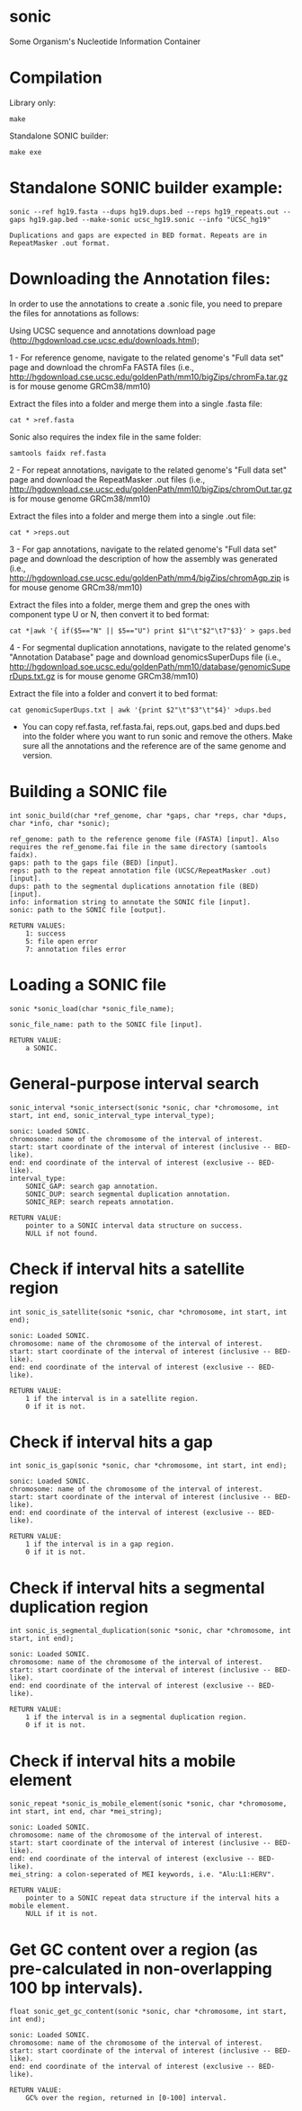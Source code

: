 # sonic
Some Organism's Nucleotide Information Container

# Compilation

Library only:

	make
       
Standalone SONIC builder:

	make exe
	
# Standalone SONIC builder example:

	sonic --ref hg19.fasta --dups hg19.dups.bed --reps hg19_repeats.out --gaps hg19.gap.bed --make-sonic ucsc_hg19.sonic --info "UCSC_hg19"

	Duplications and gaps are expected in BED format. Repeats are in RepeatMasker .out format.

# Downloading the Annotation files:

In order to use the annotations to create a .sonic file, you need to prepare the files for annotations as follows:

Using UCSC sequence and annotations download page (http://hgdownload.cse.ucsc.edu/downloads.html);


1 - For reference genome, navigate to the related genome's "Full data set" page and download the chromFa FASTA files (i.e., http://hgdownload.cse.ucsc.edu/goldenPath/mm10/bigZips/chromFa.tar.gz is for mouse genome GRCm38/mm10)

Extract the files into a folder and merge them into a single .fasta file:
	
	cat * >ref.fasta

Sonic also requires the index file in the same folder:
	
	samtools faidx ref.fasta


2 - For repeat annotations, navigate to the related genome's "Full data set" page and download the RepeatMasker .out files (i.e., http://hgdownload.cse.ucsc.edu/goldenPath/mm10/bigZips/chromOut.tar.gz is for mouse genome GRCm38/mm10)

Extract the files into a folder and merge them into a single .out file:
	
	cat * >reps.out


3 - For gap annotations, navigate to the related genome's "Full data set" page and download the description of how the assembly was generated (i.e., http://hgdownload.cse.ucsc.edu/goldenPath/mm4/bigZips/chromAgp.zip is for mouse genome GRCm38/mm10)

Extract the files into a folder, merge them and grep the ones with component type U or N, then convert it to bed format:
	
	cat *|awk '{ if($5=="N" || $5=="U") print $1"\t"$2"\t7"$3}' > gaps.bed


4 - For segmental duplication annotations, navigate to the related genome's "Annotation Database" page and download genomicsSuperDups file (i.e., http://hgdownload.soe.ucsc.edu/goldenPath/mm10/database/genomicSuperDups.txt.gz is for mouse genome GRCm38/mm10)

Extract the file into a folder and convert it to bed format:
	
	cat genomicSuperDups.txt | awk '{print $2"\t"$3"\t"$4}' >dups.bed


* You can copy ref.fasta, ref.fasta.fai, reps.out, gaps.bed and dups.bed into the folder where you want to run sonic and remove the others. Make sure all the annotations and the reference are of the same genome and version.


# Building a SONIC file

	int sonic_build(char *ref_genome, char *gaps, char *reps, char *dups, char *info, char *sonic);

	ref_genome: path to the reference genome file (FASTA) [input]. Also requires the ref_genome.fai file in the same directory (samtools faidx).
	gaps: path to the gaps file (BED) [input].
	reps: path to the repeat annotation file (UCSC/RepeatMasker .out) [input].
	dups: path to the segmental duplications annotation file (BED) [input].
	info: information string to annotate the SONIC file [input].
	sonic: path to the SONIC file [output].
	
	RETURN VALUES:
		1: success
		5: file open error
		7: annotation files error
		

# Loading a SONIC file

	sonic *sonic_load(char *sonic_file_name);

	sonic_file_name: path to the SONIC file [input].

	RETURN VALUE:
		a SONIC.

# General-purpose interval search

	sonic_interval *sonic_intersect(sonic *sonic, char *chromosome, int start, int end, sonic_interval_type interval_type);

	sonic: Loaded SONIC.
	chromosome: name of the chromosome of the interval of interest.
	start: start coordinate of the interval of interest (inclusive -- BED-like).
	end: end coordinate of the interval of interest (exclusive -- BED-like).
	interval_type:
		SONIC_GAP: search gap annotation.
		SONIC_DUP: search segmental duplication annotation.
		SONIC_REP: search repeats annotation.

	RETURN VALUE:
		pointer to a SONIC interval data structure on success.
		NULL if not found.

# Check if interval hits a satellite region

	int sonic_is_satellite(sonic *sonic, char *chromosome, int start, int end);

	sonic: Loaded SONIC.
	chromosome: name of the chromosome of the interval of interest.
	start: start coordinate of the interval of interest (inclusive -- BED-like).
	end: end coordinate of the interval of interest (exclusive -- BED-like).

	RETURN VALUE:
		1 if the interval is in a satellite region.
		0 if it is not.

# Check if interval hits a gap

	int sonic_is_gap(sonic *sonic, char *chromosome, int start, int end);

	sonic: Loaded SONIC.
	chromosome: name of the chromosome of the interval of interest.
	start: start coordinate of the interval of interest (inclusive -- BED-like).
	end: end coordinate of the interval of interest (exclusive -- BED-like).

	RETURN VALUE:
		1 if the interval is in a gap region.
		0 if it is not.

# Check if interval hits a segmental duplication region

	int sonic_is_segmental_duplication(sonic *sonic, char *chromosome, int start, int end);

	sonic: Loaded SONIC.
	chromosome: name of the chromosome of the interval of interest.
	start: start coordinate of the interval of interest (inclusive -- BED-like).
	end: end coordinate of the interval of interest (exclusive -- BED-like).

	RETURN VALUE:
		1 if the interval is in a segmental duplication region.
		0 if it is not.

# Check if interval hits a mobile element

	sonic_repeat *sonic_is_mobile_element(sonic *sonic, char *chromosome, int start, int end, char *mei_string);

	sonic: Loaded SONIC.
	chromosome: name of the chromosome of the interval of interest.
	start: start coordinate of the interval of interest (inclusive -- BED-like).
	end: end coordinate of the interval of interest (exclusive -- BED-like).
	mei_string: a colon-seperated of MEI keywords, i.e. "Alu:L1:HERV".

	RETURN VALUE:
		pointer to a SONIC repeat data structure if the interval hits a mobile element.
		NULL if it is not.

# Get GC content over a region (as pre-calculated in non-overlapping 100 bp intervals).

	float sonic_get_gc_content(sonic *sonic, char *chromosome, int start, int end);

	sonic: Loaded SONIC.
	chromosome: name of the chromosome of the interval of interest.
	start: start coordinate of the interval of interest (inclusive -- BED-like).
	end: end coordinate of the interval of interest (exclusive -- BED-like).

	RETURN VALUE:
		GC% over the region, returned in [0-100] interval.
	
